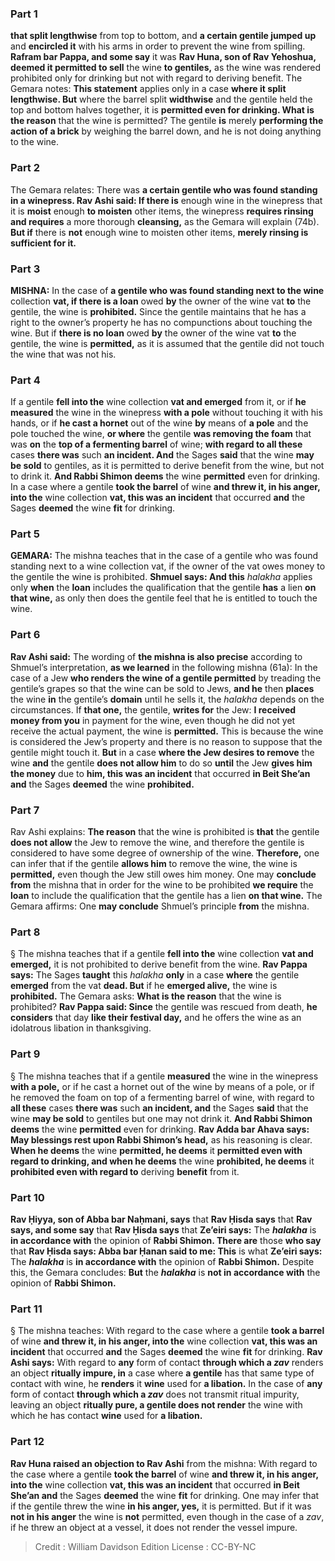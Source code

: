 
### Part 1
<b>that split lengthwise</b> from top to bottom, and <b>a certain gentile jumped up</b> and <b>encircled it</b> with his arms in order to prevent the wine from spilling. <b>Rafram bar Pappa, and some say</b> it was <b>Rav Huna, son of Rav Yehoshua, deemed it permitted to sell</b> the wine <b>to gentiles,</b> as the wine was rendered prohibited only for drinking but not with regard to deriving benefit. The Gemara notes: <b>This statement</b> applies only in a case <b>where it split lengthwise. But</b> where the barrel split <b>widthwise</b> and the gentile held the top and bottom halves together, it is <b>permitted even for drinking. What is the reason</b> that the wine is permitted? The gentile <b>is</b> merely <b>performing the action of a brick</b> by weighing the barrel down, and he is not doing anything to the wine.

### Part 2
The Gemara relates: There was <b>a certain gentile who was found standing in a winepress. Rav Ashi said: If there is</b> enough wine in the winepress that it is <b>moist</b> enough <b>to moisten</b> other items, the winepress <b>requires rinsing and requires</b> a more thorough <b>cleansing,</b> as the Gemara will explain (74b). <b>But if</b> there is <b>not</b> enough wine to moisten other items, <b>merely rinsing is sufficient for it.</b>

### Part 3
<strong>MISHNA:</strong> In the case of <b>a gentile who was found standing next to the wine</b> collection <b>vat, if there is a loan</b> owed <b>by</b> the owner of the wine vat <b>to</b> the gentile, the wine is <b>prohibited.</b> Since the gentile maintains that he has a right to the owner’s property he has no compunctions about touching the wine. But if <b>there is no loan</b> owed <b>by</b> the owner of the wine vat <b>to</b> the gentile, the wine is <b>permitted,</b> as it is assumed that the gentile did not touch the wine that was not his.

### Part 4
If a gentile <b>fell into the</b> wine collection <b>vat and emerged</b> from it, or if <b>he measured</b> the wine in the winepress <b>with a pole</b> without touching it with his hands, or if <b>he cast a hornet</b> out of the wine <b>by</b> means of <b>a pole</b> and the pole touched the wine, <b>or where</b> the gentile <b>was removing the foam</b> that was <b>on</b> the <b>top of a fermenting barrel</b> of wine; <b>with regard to all these</b> cases <b>there was</b> such <b>an incident. And</b> the Sages <b>said</b> that the wine <b>may be sold</b> to gentiles, as it is permitted to derive benefit from the wine, but not to drink it. <b>And Rabbi Shimon deems</b> the wine <b>permitted</b> even for drinking. In a case where a gentile <b>took the barrel</b> of wine <b>and threw it, in his anger, into the</b> wine collection <b>vat, this was an incident</b> that occurred <b>and</b> the Sages <b>deemed</b> the wine <b>fit</b> for drinking.

### Part 5
<strong>GEMARA:</strong> The mishna teaches that in the case of a gentile who was found standing next to a wine collection vat, if the owner of the vat owes money to the gentile the wine is prohibited. <b>Shmuel says: And this</b> <i>halakha</i> applies only <b>when</b> the <b>loan</b> includes the qualification that the gentile <b>has</b> a lien <b>on that wine,</b> as only then does the gentile feel that he is entitled to touch the wine.

### Part 6
<b>Rav Ashi said:</b> The wording of <b>the mishna is also precise</b> according to Shmuel’s interpretation, <b>as we learned</b> in the following mishna (61a): In the case of a Jew <b>who renders the wine of a gentile permitted</b> by treading the gentile’s grapes so that the wine can be sold to Jews, <b>and he</b> then <b>places</b> the wine <b>in</b> the gentile’s <b>domain</b> until he sells it, the <i>halakha</i> depends on the circumstances. If <b>that one,</b> the gentile, <b>writes for</b> the Jew: <b>I received money from you</b> in payment for the wine, even though he did not yet receive the actual payment, the wine is <b>permitted.</b> This is because the wine is considered the Jew’s property and there is no reason to suppose that the gentile might touch it. <b>But</b> in a case <b>where the Jew desires to remove</b> the wine <b>and</b> the gentile <b>does not allow him</b> to do so <b>until</b> the Jew <b>gives him the money</b> due to <b>him, this was an incident</b> that occurred <b>in Beit She’an and</b> the Sages <b>deemed</b> the wine <b>prohibited.</b>

### Part 7
Rav Ashi explains: <b>The reason</b> that the wine is prohibited is <b>that</b> the gentile <b>does not allow</b> the Jew to remove the wine, and therefore the gentile is considered to have some degree of ownership of the wine. <b>Therefore,</b> one can infer that if the gentile <b>allows him</b> to remove the wine, the wine is <b>permitted,</b> even though the Jew still owes him money. One may <b>conclude from</b> the mishna that in order for the wine to be prohibited <b>we require</b> the <b>loan</b> to include the qualification that the gentile has a lien <b>on that wine.</b> The Gemara affirms: One <b>may conclude</b> Shmuel’s principle <b>from</b> the mishna.

### Part 8
§ The mishna teaches that if a gentile <b>fell into the</b> wine collection <b>vat and emerged,</b> it is not prohibited to derive benefit from the wine. <b>Rav Pappa says:</b> The Sages <b>taught</b> this <i>halakha</i> <b>only</b> in a case <b>where</b> the gentile <b>emerged</b> from the vat <b>dead. But</b> if he <b>emerged alive,</b> the wine is <b>prohibited.</b> The Gemara asks: <b>What is the reason</b> that the wine is prohibited? <b>Rav Pappa said: Since</b> the gentile was rescued from death, <b>he considers</b> that day <b>like their festival day,</b> and he offers the wine as an idolatrous libation in thanksgiving.

### Part 9
§ The mishna teaches that if a gentile <b>measured</b> the wine in the winepress <b>with a pole,</b> or if he cast a hornet out of the wine by means of a pole, or if he removed the foam on top of a fermenting barrel of wine, with regard to <b>all these</b> cases <b>there was</b> such <b>an incident, and</b> the Sages <b>said</b> that the wine <b>may be sold</b> to gentiles but one may not drink it. <b>And Rabbi Shimon deems</b> the wine <b>permitted</b> even for drinking. <b>Rav Adda bar Ahava says: May blessings rest upon Rabbi Shimon’s head,</b> as his reasoning is clear. <b>When he deems</b> the wine <b>permitted, he deems</b> it <b>permitted even with regard to drinking, and when he deems</b> the wine <b>prohibited, he deems</b> it <b>prohibited even with regard to</b> deriving <b>benefit</b> from it.

### Part 10
<b>Rav Ḥiyya, son of Abba bar Naḥmani, says</b> that <b>Rav Ḥisda says</b> that <b>Rav says, and some say</b> that <b>Rav Ḥisda says</b> that <b>Ze’eiri says:</b> The <b><i>halakha</i></b> is <b>in accordance with</b> the opinion of <b>Rabbi Shimon. There are</b> those <b>who say</b> that <b>Rav Ḥisda says: Abba bar Ḥanan said to me: This</b> is what <b>Ze’eiri says:</b> The <b><i>halakha</i></b> is <b>in accordance with</b> the opinion of <b>Rabbi Shimon.</b> Despite this, the Gemara concludes: <b>But</b> the <b><i>halakha</i></b> is <b>not in accordance with</b> the opinion of <b>Rabbi Shimon.</b>

### Part 11
§ The mishna teaches: With regard to the case where a gentile <b>took a barrel</b> of wine <b>and threw it, in his anger, into the</b> wine collection <b>vat, this was an incident</b> that occurred <b>and</b> the Sages <b>deemed</b> the wine <b>fit</b> for drinking. <b>Rav Ashi says:</b> With regard to <b>any</b> form of contact <b>through which a <i>zav</i></b> renders an object <b>ritually impure, in</b> a case where <b>a gentile</b> has that same type of contact with wine, he <b>renders</b> it <b>wine</b> used for <b>a libation.</b> In the case of <b>any</b> form of contact <b>through which a <i>zav</i></b> does not transmit ritual impurity, leaving an object <b>ritually pure, a gentile does not render</b> the wine with which he has contact <b>wine</b> used for <b>a libation.</b>

### Part 12
<b>Rav Huna raised an objection to Rav Ashi</b> from the mishna: With regard to the case where a gentile <b>took the barrel</b> of wine <b>and threw it, in his anger, into the</b> wine collection <b>vat, this was an incident</b> that occurred <b>in Beit She’an and</b> the Sages <b>deemed</b> the wine <b>fit</b> for drinking. One may infer that if the gentile threw the wine <b>in his anger, yes,</b> it is permitted. But if it was <b>not in his anger</b> the wine is <b>not</b> permitted, even though in the case of a <i>zav</i>, if he threw an object at a vessel, it does not render the vessel impure.

>Credit : William Davidson Edition
>License : CC-BY-NC